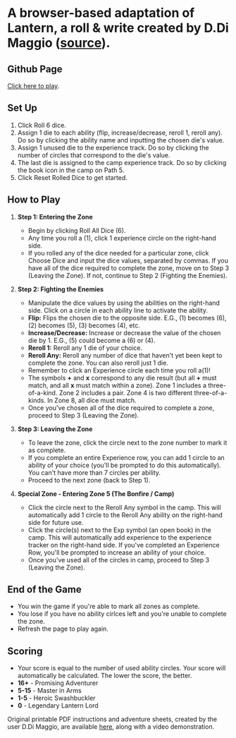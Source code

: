 # A browser-based adaptation of Lantern, a roll & write created by D.Di Maggio ([source](https://boardgamegeek.com/thread/2202582/wip-lantern-solitaire-adventure-roll-write-game-de)).

## Github Page
[Click here to play](https://lsr488.github.io/lanterns-roll-and-click/).

## **Set Up**
1. Click Roll 6 dice.
2. Assign 1 die to each ability (flip, increase/decrease, reroll 1, reroll any). Do so by clicking the ability name and inputting the chosen die's value.
3. Assign 1 unused die to the experience track. Do so by clicking the number of circles that correspond to the die's value.
4. The last die is assigned to the camp experience track. Do so by clicking the book icon in the camp on Path 5.
5. Click Reset Rolled Dice to get started.

## **How to Play**
1. **Step 1: Entering the Zone**
   - Begin by clicking Roll All Dice (6).
   - Any time you roll a (1), click 1 experience circle on the right-hand side.
   - If you rolled any of the dice needed for a particular zone, click Choose Dice and input the dice values, separated by commas. If you have all of the dice required to complete the zone, move on to Step 3 (Leaving the Zone). If not, continue to Step 2 (Fighting the Enemies).
2. **Step 2: Fighting the Enemies**
   - Manipulate the dice values by using the abilities on the right-hand side. Click on a circle in each ability line to activate the ability.
   - **Flip:** Flips the chosen die to the opposite side. E.G., (1) becomes (6), (2) becomes (5), (3) becomes (4), etc.
   - **Increase/Decrease:** Increase or decrease the value of the chosen die by 1. E.G., (5) could become a (6) or (4).
   - **Reroll 1:** Reroll any 1 die of your choice.
   - **Reroll Any:** Reroll any number of dice that haven't yet been kept to complete the zone. You can also reroll just 1 die.
   - Remember to click an Experience circle each time you roll a(1)!
   - The symbols **+** and **x** correspond to any die result (but all **+** must match, and all **x** must match within a zone). Zone 1 includes a three-of-a-kind. Zone 2 includes a pair. Zone 4 is two different three-of-a-kinds. In Zone 8, all dice must match.
   - Once you've chosen all of the dice required to complete a zone, proceed to Step 3 (Leaving the Zone).

3. **Step 3: Leaving the Zone**
   - To leave the zone, click the circle next to the zone number to mark it as complete.
   - If you complete an entire Experience row, you can add 1 circle to an ability of your choice (you'll be prompted to do this automatically). You can't have more than 7 circles per ability.
   - Proceed to the next zone (back to Step 1).

4. **Special Zone - Entering Zone 5 (The Bonfire / Camp)**
   - Click the circle next to the Reroll Any symbol in the camp. This will automatically add 1 circle to the Reroll Any ability on the right-hand side for future use.
   - Click the circle(s) next to the Exp symbol (an open book) in the camp. This will automatically add experience to the experience tracker on the right-hand side. If you've completed an Experience Row, you'll be prompted to increase an ability of your choice.
   - Once you've used all of the circles in camp, proceed to Step 3 (Leaving the Zone).

## **End of the Game**
   - You win the game if you're able to mark all zones as complete.
   - You lose if you have no ability cirlces left and you're unable to complete the zone.
   - Refresh the page to play again.

## **Scoring**
   - Your score is equal to the number of used ability circles. Your score will automatically be calculated. The lower the score, the better.
   - **16+** - Promising Adventurer
   - **5-15** - Master in Arms
   - **1-5** - Heroic Swashbuckler
   - **0** - Legendary Lantern Lord
	
Original printable PDF instructions and adventure sheets, created by the user D.Di Maggio, are available [here](https://boardgamegeek.com/thread/2202582/wip-lantern-solitaire-adventure-roll-write-game-de), along with a video demonstration.